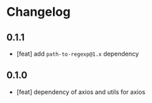 # Changelog

## 0.1.1

- [feat] add `path-to-regexp@1.x` dependency

## 0.1.0

- [feat] dependency of axios and utils for axios